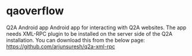 # qaoverflow
Q2A Android app
Android app for interacting with Q2A websites. The app needs XML-RPC plugin to be installed on the server side of the Q2A installation. You can download this from the below page:
https://github.com/arjunsuresh/q2a-xml-rpc
